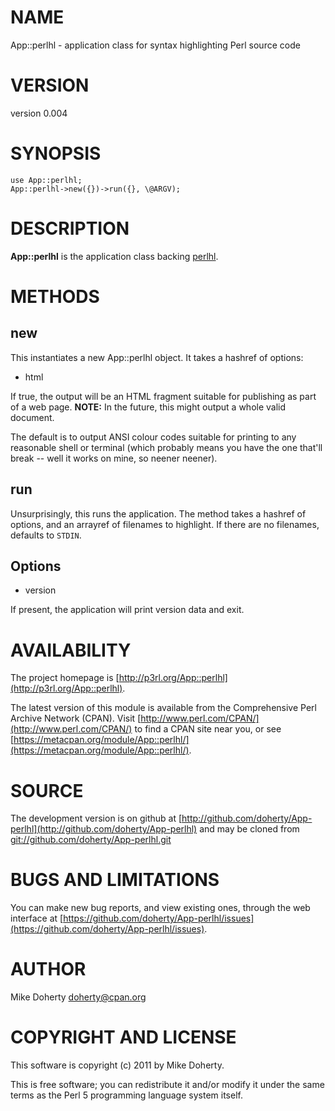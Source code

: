# NAME

App::perlhl - application class for syntax highlighting Perl source code

# VERSION

version 0.004

# SYNOPSIS

    use App::perlhl;
    App::perlhl->new({})->run({}, \@ARGV);

# DESCRIPTION

__App::perlhl__ is the application class backing [perlhl](http://search.cpan.org/perldoc?perlhl).

# METHODS

## new

This instantiates a new App::perlhl object. It takes a hashref
of options:

- html

If true, the output will be an HTML fragment suitable for publishing as part
of a web page. __NOTE:__ In the future, this might output a whole valid document.

The default is to output ANSI colour codes suitable for printing to any
reasonable shell or terminal (which probably means you have the one that'll
break -- well it works on mine, so neener neener).

## run

Unsurprisingly, this runs the application. The method takes a hashref of options,
and an arrayref of filenames to highlight. If there are no filenames, defaults to
`STDIN`.

## Options

- version

If present, the application will print version data and exit.

# AVAILABILITY

The project homepage is [http://p3rl.org/App::perlhl](http://p3rl.org/App::perlhl).

The latest version of this module is available from the Comprehensive Perl
Archive Network (CPAN). Visit [http://www.perl.com/CPAN/](http://www.perl.com/CPAN/) to find a CPAN
site near you, or see [https://metacpan.org/module/App::perlhl/](https://metacpan.org/module/App::perlhl/).

# SOURCE

The development version is on github at [http://github.com/doherty/App-perlhl](http://github.com/doherty/App-perlhl)
and may be cloned from [git://github.com/doherty/App-perlhl.git](git://github.com/doherty/App-perlhl.git)

# BUGS AND LIMITATIONS

You can make new bug reports, and view existing ones, through the
web interface at [https://github.com/doherty/App-perlhl/issues](https://github.com/doherty/App-perlhl/issues).

# AUTHOR

Mike Doherty <doherty@cpan.org>

# COPYRIGHT AND LICENSE

This software is copyright (c) 2011 by Mike Doherty.

This is free software; you can redistribute it and/or modify it under
the same terms as the Perl 5 programming language system itself.
